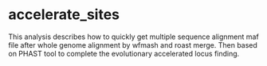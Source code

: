 # accelerate_sites
This analysis describes how to quickly get multiple sequence alignment maf file after whole genome alignment by wfmash and roast merge. Then based on PHAST tool to complete the evolutionary accelerated locus finding.
